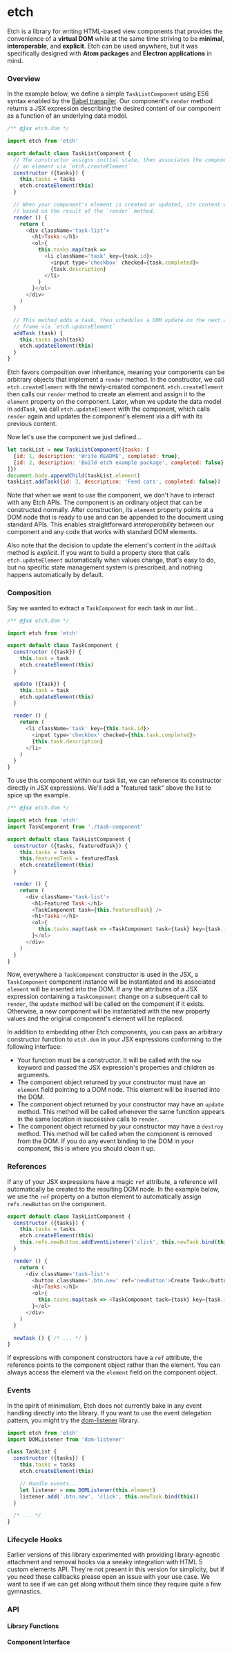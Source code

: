 # etch

Etch is a library for writing HTML-based view components that provides the convenience of a **virtual DOM** while at the same time striving to be **minimal**, **interoperable**, and **explicit**. Etch can be used anywhere, but it was specifically designed with **Atom packages** and **Electron applications** in mind.

### Overview

In the example below, we define a simple `TaskListComponent` using ES6 syntax enabled by the [Babel transpiler][babel]. Our component's `render` method returns a JSX expression describing the desired content of our component as a function of an underlying data model.

```js
/** @jsx etch.dom */

import etch from 'etch'

export default class TaskListComponent {
  // The constructor assigns initial state, then associates the component with
  // an element via `etch.createElement`
  constructor ({tasks}) {
    this.tasks = tasks
    etch.createElement(this)
  }

  // When your component's element is created or updated, its content will be
  // based on the result of the `render` method.
  render () {
    return (
      <div className='task-list'>
        <h1>Tasks:</h1>
        <ol>{
          this.tasks.map(task =>
            <li className='task' key={task.id}>
              <input type='checkbox' checked={task.completed}>
              {task.description}
            </li>
          )
        }</ol>
      </div>
    )
  }

  // This method adds a task, then schedules a DOM update on the next animation
  // frame via `etch.updateElement`
  addTask (task) {
    this.tasks.push(task)
    etch.updateElement(this)
  }
}
```

Etch favors composition over inheritance, meaning your components can be arbitrary objects that implement a `render` method. In the constructor, we call `etch.createElement` with the newly-created component. `etch.createElement` then calls our `render` method to create an element and assign it to the `element` property on the component. Later, when we update the data model in `addTask`, we call `etch.updateElement` with the component, which calls `render` again and updates the component's element via a diff with its previous content.

Now let's use the component we just defined...

```js
let taskList = new TaskListComponent({tasks: [
  {id: 1, description: 'Write README', completed: true},
  {id: 2, description: 'Build etch example package', completed: false}  
]})
document.body.appendChild(taskList.element)
taskList.addTask({id: 3, description: 'Feed cats', completed: false})
```

Note that when we want to *use* the component, we don't have to interact with any Etch APIs. The component is an ordinary object that can be constructed normally. After construction, its `element` property points at a DOM node that is ready to use and can be appended to the document using standard APIs. This enables straightforward *interoperability* between our component and any code that works with standard DOM elements.

Also note that the decision to update the element's content in the `addTask` method is *explicit*. If you want to build a property store that calls `etch.updateElement` automatically when values change, that's easy to do, but no specific state management system is prescribed, and nothing happens automatically by default.

### Composition

Say we wanted to extract a `TaskComponent` for each task in our list...

```js
/** @jsx etch.dom */

import etch from 'etch'

export default class TaskComponent {
  constructor ({task}) {
    this.task = task
    etch.createElement(this)
  }

  update ({task}) {
    this.task = task
    etch.updateElement(this)
  }

  render () {
    return (
      <li className='task' key={this.task.id}>
        <input type='checkbox' checked={this.task.completed}>
        {this.task.description}
      </li>
    )
  }
}
```

To use this component within our task list, we can reference its constructor directly in JSX expressions. We'll add a "featured task" above the list to spice up the example.

```js
/** @jsx etch.dom */

import etch from 'etch'
import TaskComponent from './task-component'

export default class TaskListComponent {
  constructor ({tasks, featuredTask}) {
    this.tasks = tasks
    this.featuredTask = featuredTask
    etch.createElement(this)
  }

  render () {
    return (
      <div className='task-list'>
        <h1>Featured Task:</h1>
        <TaskComponent task={this.featuredTask} />
        <h1>Tasks:</h1>
        <ol>{
          this.tasks.map(task => <TaskComponent task={task} key={task.id} />)
        }</ol>
      </div>
    )
  }
}
```

Now, everywhere a `TaskComponent` constructor is used in the JSX, a `TaskComponent` component instance will be instantiated and its associated `element` will be inserted into the DOM. If any the attributes of a JSX expression containing a `TaskComponent` change on a subsequent call to `render`, the `update` method will be called on the component if it exists. Otherwise, a new component will be instantiated with the new property values and the original component's element will be replaced.

In addition to embedding other Etch components, you can pass an arbitrary constructor function to `etch.dom` in your JSX expressions conforming to the following interface:

* Your function must be a constructor. It will be called with the `new` keyword and passed the JSX expression's properties and children as arguments.
* The component object returned by your constructor must have an `element` field pointing to a DOM node. This element will be inserted into the DOM.
* The component object returned by your constructor may have an `update` method. This method will be called whenever the same function appears in the same location in successive calls to `render`.
* The component object returned by your constructor may have a `destroy` method. This method will be called when the component is removed from the DOM. If you do any event binding to the DOM in your component, this is where you should clean it up.

### References

If any of your JSX expressions have a magic `ref` attribute, a reference will automatically be created to the resulting DOM node. In the example below, we use the `ref` property on a button element to automatically assign `refs.newButton` on the component.

```js
export default class TaskListComponent {
  constructor ({tasks}) {
    this.tasks = tasks
    etch.createElement(this)
    this.refs.newButton.addEventListener('click', this.newTask.bind(this))
  }

  render () {
    return (
      <div className='task-list'>
        <button className='.btn.new' ref='newButton'>Create Task</button>
        <h1>Tasks:</h1>
        <ol>{
          this.tasks.map(task => <TaskComponent task={task} key={task.id} />)
        }</ol>
      </div>
    )
  }

  newTask () { /* ... */ }
}
```

If expressions with component constructors have a `ref` attribute, the reference points to the component object rather than the element. You can always access the element via the `element` field on the component object.

### Events

In the spirit of minimalism, Etch does not currently bake in any event handling directly into the library. If you want to use the event delegation pattern, you might try the [dom-listener][dom-listener] library.

```js
import etch from 'etch'
import DOMListener from 'dom-listener'

class TaskList {
  constructor ({tasks}) {
    this.tasks = tasks
    etch.createElement(this)

    // Handle events...
    let listener = new DOMListener(this.element)
    listener.add('.btn.new', 'click', this.newTask.bind(this))
  }

  /* ... */
}
```

### Lifecycle Hooks

Earlier versions of this library experimented with providing library-agnostic attachment and removal hooks via a sneaky integration with HTML 5 custom elements API. They're not present in this version for simplicity, but if you need these callbacks please open an issue with your use case. We want to see if we can get along without them since they require quite a few gymnastics.

### API

#### Library Functions

#### Component Interface


[babel]: https://babeljs.io/
[dom-listener]: https://github.com/atom/dom-listener
